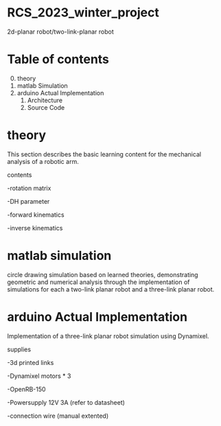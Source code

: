 # RCS_2023_winter_project
2d-planar robot/two-link-planar robot

Table of contents
===========
0. theory
1. matlab Simulation
2. arduino Actual Implementation
   1. Architecture
   2. Source Code

**theory** 
===========
  This section describes the basic learning content for the mechanical analysis of a robotic arm.
  
  contents
  
  -rotation matrix 
  
  -DH parameter
  
  -forward kinematics
  
  -inverse kinematics
  
**matlab simulation**
===========
   circle drawing simulation based on learned theories, demonstrating geometric and numerical analysis through the implementation of simulations for each a two-link planar robot and a three-link planar robot.

**arduino Actual Implementation**
===========
   Implementation of a three-link planar robot simulation using Dynamixel.
   
   supplies 
   
   -3d printed links
   
   -Dynamixel motors * 3
   
   -OpenRB-150
   
   -Powersupply 12V 3A (refer to datasheet)
   
   -connection wire (manual extented)
   




   
